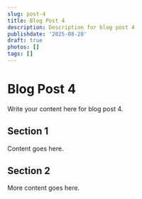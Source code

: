 ```yaml
---
slug: post-4
title: Blog Post 4
description: Description for blog post 4
publishdate: '2025-08-28'
draft: true
photos: []
tags: []
---
```

# Blog Post 4

Write your content here for blog post 4.

## Section 1

Content goes here.

## Section 2

More content goes here.
